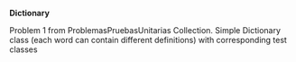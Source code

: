 **Dictionary**

Problem 1 from ProblemasPruebasUnitarias Collection. Simple Dictionary class (each word can contain different definitions) with corresponding test classes
